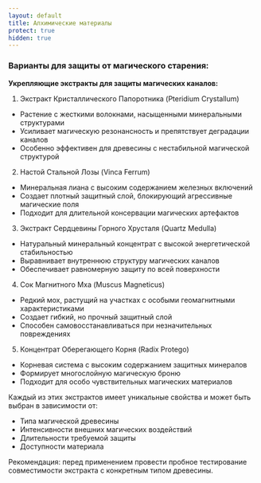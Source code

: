 ```yaml
---
layout: default
title: Алхимические материалы
protect: true
hidden: true
---
```


### Варианты для защиты от магического старения:

**Укрепляющие экстракты для защиты магических каналов:**

1. Экстракт Кристаллического Папоротника (Pteridium Crystallum)
- Растение с жесткими волокнами, насыщенными минеральными структурами
- Усиливает магическую резонансность и препятствует деградации каналов
- Особенно эффективен для древесины с нестабильной магической структурой

2. Настой Стальной Лозы (Vinca Ferrum)
- Минеральная лиана с высоким содержанием железных включений
- Создает плотный защитный слой, блокирующий агрессивные магические поля
- Подходит для длительной консервации магических артефактов

3. Экстракт Сердцевины Горного Хрусталя (Quartz Medulla)
- Натуральный минеральный концентрат с высокой энергетической стабильностью
- Выравнивает внутреннюю структуру магических каналов
- Обеспечивает равномерную защиту по всей поверхности

4. Сок Магнитного Мха (Muscus Magneticus)
- Редкий мох, растущий на участках с особыми геомагнитными характеристиками
- Создает гибкий, но прочный защитный слой
- Способен самовосстанавливаться при незначительных повреждениях

5. Концентрат Оберегающего Корня (Radix Protego)
- Корневая система с высоким содержанием защитных минералов
- Формирует многослойную магическую броню
- Подходит для особо чувствительных магических материалов

Каждый из этих экстрактов имеет уникальные свойства и может быть выбран в зависимости от:
- Типа магической древесины
- Интенсивности внешних магических воздействий
- Длительности требуемой защиты
- Доступности материала

Рекомендация: перед применением провести пробное тестирование совместимости экстракта с конкретным типом древесины.